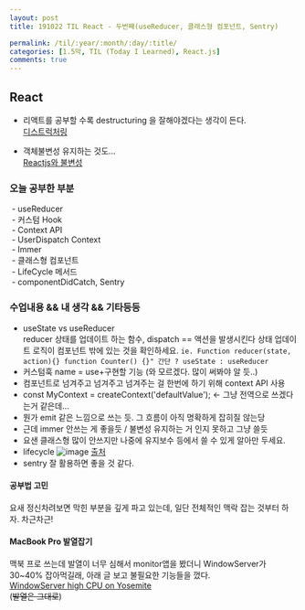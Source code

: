 ```yaml
---
layout: post
title: 191022 TIL React - 두번째(useReducer, 클래스형 컴포넌트, Sentry)

permalink: /til/:year/:month/:day/:title/
categories: [1.5막, TIL (Today I Learned), React.js]
comments: true
---
```


## React ##

- 리액트를 공부할 수록 destructuring 을 잘해야겠다는 생각이 든다.   
 [디스트럭처링](https://poiemaweb.com/es6-destructuring)

- 객체불변성 유지하는 것도...   
[Reactjs와 불변성](https://medium.com/@ryuhangyeong00/reactjs%EC%99%80-immutable-d888b1e45da5)

### **오늘 공부한 부분**
 - useReducer   
 - 커스텀 Hook   
 - Context API   
 - UserDispatch Context    
 - Immer   
 - 클래스형 컴포넌트   
 - LifeCycle 메서드   
 - componentDidCatch, Sentry  

### **수업내용 && 내 생각 && 기타등등** 

- useState vs useReducer  
reducer 상태를 업데이트 하는 함수, dispatch == 액션을 발생시킨다 
상태 업데이트 로직이 컴포넌트 밖에 있는 것을 확인하세요. `ie. Function reducer(state, action){} function Counter() {}"
간단 ? useState : useReducer`  
- 커스텀훅 name = use+구현할 기능 (와 모르겠다. 많이 써봐야 알 듯..)  
- 컴포넌트로 넘겨주고 넘겨주고 넘겨주는 걸 한번에 하기 위해 context API 사용   
- const MyContext = createContext('defaultValue'); <- 그냥 전역으로 쓰겠다는거 같은데... 
- 뭔가 emit 같은 느낌으로 쓰는 듯. 그 흐름이 아직 명확하게 잡히질 않는당     
- 근데 immer 안쓰는 게 좋을듯 / 불변성 유지하는 거 인지 못하고 그냥 쓸듯   
- 요샌 클래스형 많이 안쓰지만 나중에 유지보수 등에서 쓸 수 있게 알아만 두세요.    
- lifecycle 
![image](https://i.imgur.com/cNfpEph.png) [출처](http://projects.wojtekmaj.pl/react-lifecycle-methods-diagram/)
- sentry 잘 활용하면 좋을 것 같다. 

#### **공부법 고민**
요새 정신차려보면 막힌 부분을 깊게 파고 있는데, 일단 전체적인 맥락 잡는 것부터 하자. 차근차근! 


#### **MacBook Pro 발열잡기**
맥북 프로 쓰는데 발열이 너무 심해서 monitor앱을 봤더니 WindowServer가 30~40% 잡아먹길래, 아래 글 보고 불필요한 기능들을 껐다.  
[WindowServer high CPU on Yosemite](https://apple.stackexchange.com/questions/153397/windowserver-high-cpu-on-yosemite)  
(~~발열은 그대로~~)
